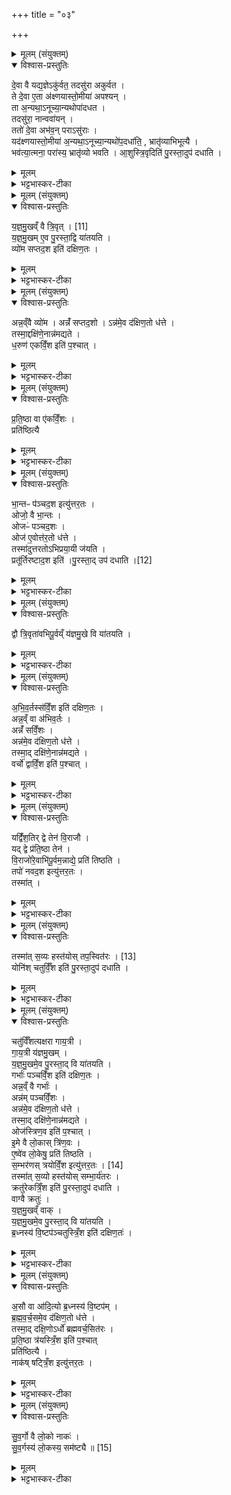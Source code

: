 +++
title = "०३"

+++


<details><summary>मूलम् (संयुक्तम्)</summary>

दे॒वा वै यद्य॒ज्ञेऽकु॑र्वत॒ तदसु॑रा अकुर्वत॒ ते दे॒वा ए॒ता अ॑क्ष्णयास्तो॒मीया॑ अपश्य॒न्ता अ॒न्यथा॒नूच्या॒न्यथोपा॑दधत॒ तदसु॑रा॒ नान्ववा॑य॒न्ततो॑ दे॒वा अभ॑व॒न्परासु॑रा॒ यद॑क्ष्णयास्तो॒मीया॑ अ॒न्यथा॒नूच्या॒न्यथो॑प॒दधा॑ति॒ भ्रातृ॑व्याभिभूत्यै॒ भव॑त्या॒त्मना॒ परा॑स्य॒ भ्रातृ॑व्यो भवत्या॒शुस्त्रि॒वृदिति॑ पु॒रस्ता॒दुप॑ दधाति
</details>

<details open><summary>विश्वास-प्रस्तुतिः</summary>

दे॒वा वै यद्य॒ज्ञेऽकु॑र्वत॒ तदसु॑रा अकुर्वत ।  
ते दे॒वा ए॒ता अ॑क्ष्णयास्तो॒मीया॑ अपश्यन् ।  
ता अ॒न्यथा॒ऽनूच्या॒न्यथोपा॑दधत ।  
तदसु॑रा॒ नान्ववा॑यन् ।  
ततो॑ दे॒वा अभ॑व॒न् पराऽसु॑राः  ।  
यद॑क्ष्णयास्तो॒मीया॑ अ॒न्यथा॒ऽनूच्या॒न्यथो॑प॒दधा॑ति॒ , भ्रातृ॑व्याभिभूत्यै ।  
भव॑त्या॒त्मना॒ परा॑स्य॒ भ्रातृ॑व्यो भवति ।
आ॒शुस्त्रि॒वृदिति॑ पु॒रस्ता॒दुप॑ दधाति ।  
</details>

<details><summary>मूलम्</summary>

दे॒वा वै यद्य॒ज्ञेऽकु॑र्वत॒ तदसु॑रा अकुर्वत ।  
ते दे॒वा ए॒ता अ॑क्ष्णयास्तो॒मीया॑ अपश्यन् ।  
ता अ॒न्यथा॒ऽनूच्या॒न्यथोपा॑दधत ।  
तदसु॑रा॒ नान्ववा॑यन् ।  
ततो॑ दे॒वा अभ॑व॒न् पराऽसु॑राः  ।  
यद॑क्ष्णयास्तो॒मीया॑ अ॒न्यथा॒ऽनूच्या॒न्यथो॑प॒दधा॑ति॒ , भ्रातृ॑व्याभिभूत्यै ।  
भव॑त्या॒त्मना॒ परा॑स्य॒ भ्रातृ॑व्यो भवति ।
आ॒शुस्त्रि॒वृदिति॑ पु॒रस्ता॒दुप॑ दधाति ।  
</details>

<details><summary>भट्टभास्कर-टीका</summary>

1अथ चतुर्थी चितिरारभ्यते । तत्राक्ष्णयास्तोमीया विधातुमाह - देवा वा इत्यादि ॥ अन्यथेत्यादि । अन्येन क्रमेण स्तोमानुसारिणा मन्त्रानाम्नाय अन्येन क्रमेण मुख्यत्वाद्यनुसारिणा ता उपदधांचक्रुः । तां च प्रक्रियामसुरा नान्वगच्छन् आम्नायक्रमेणैवोपादधत । ततः पराभवन् । अन्यथा उपधाने निबन्धनं च 'यस्य मुख्यवतीः' इत्यादिना दर्शयिष्यति । अत्राक्ष्णया अनार्जवेन वर्तमानाः स्तोमाः त्निवृदादयो येषु मन्त्रेषु ते अक्ष्णया स्तोमा मन्त्राः तैरुपधेयतया तत्सम्बन्धिन्य इष्टका अक्ष्णयास्तोमीयाः । गहादेराकृतिगणत्वाच्छः । 'आशुस्त्रिवृत्' इत्यनुवाके अष्टादश, 'अग्नेर्भागोसि' इत्यत्र दश । भवत्यात्मनेति स्वयं भूतिमान् सम्पद्यते । प्रकृत्यादिलक्षणा तृतीया ॥
</details>

<details><summary>मूलम् (संयुक्तम्)</summary>

य॒ज्ञमु॒खव्ँवै त्रि॒वृत् [11]  
य॒ज्ञ॒मु॒खमे॒व पु॒रस्ता॒द्वि या॑तयति॒ व्यो॑म सप्तद॒श इति॑ दक्षिण॒तो...
</details>

<details open><summary>विश्वास-प्रस्तुतिः</summary>

य॒ज्ञ॒मु॒खव्ँ वै त्रि॒वृत् । [11]  
य॒ज्ञ॒मु॒खम् ए॒व पु॒रस्ता॒द्वि या॑तयति ।  
व्यो॑म सप्तद॒श इति॑ दक्षिण॒तः ।  
</details>

<details><summary>मूलम्</summary>

य॒ज्ञ॒मु॒खव्ँ वै त्रि॒वृत् । [11]  
य॒ज्ञ॒मु॒खम् ए॒व पु॒रस्ता॒द्वि या॑तयति ।  
व्यो॑म सप्तद॒श इति॑ दक्षिण॒तः ।  
</details>

<details><summary>भट्टभास्कर-टीका</summary>

2यज्ञमुखं वा इत्यादि ॥ अत्रैव व्यवस्थापयिष्यते मुख्यवत्यः पुरस्तादन्नवत्यो दक्षिणतः प्रतिष्ठावत्यः पश्चादोजस्वत्यः उत्तरत इति । त्रिवृतो यज्ञमुखत्वं बहिष्पवमानापेक्षम् । वियातयत इति । व्यापादयति ॥
</details>

<details><summary>मूलम् (संयुक्तम्)</summary>

ऽन्न॒व्ँवै व्यो॑मान्नँ॑ सप्तद॒शोऽन्न॑मे॒व द॑क्षिण॒तो ध॑त्ते॒ तस्मा॒द्दक्षि॑णे॒नान्न॑मद्यते ध॒रुण॑ एकविँ॒श इति॑ प॒श्चात्
</details>

<details open><summary>विश्वास-प्रस्तुतिः</summary>

अन्न॒व्ँवै व्यो॑म ।
अन्नँ॑ सप्तद॒शो ।
ऽन्न॑मे॒व द॑क्षिण॒तो ध॑त्ते ।  
तस्मा॒द्दक्षि॑णे॒नान्न॑मद्यते ।  
ध॒रुण॑ एकविँ॒श इति॑ प॒श्चात् ।  
</details>

<details><summary>मूलम्</summary>

अन्न॒व्ँवै व्यो॑म ।
अन्नँ॑ सप्तद॒शो ।
ऽन्न॑मे॒व द॑क्षिण॒तो ध॑त्ते ।  
तस्मा॒द्दक्षि॑णे॒नान्न॑मद्यते ।  
ध॒रुण॑ एकविँ॒श इति॑ प॒श्चात् ।  
</details>

<details><summary>भट्टभास्कर-टीका</summary>

3आन्नं वै व्योमेति ॥ विविधवति व्योम्नि । जरत्वरादिना ऊठि गुणः । सप्तदशस्यान्नत्वं अन्नसाधनत् सृष्टत्वात् । तस्माद्दक्ष्णिणेन अन्नं भुज्यते ॥
</details>

<details><summary>मूलम् (संयुक्तम्)</summary>

प्र॑ति॒ष्ठा वा ए॑कविँ॒शᳶ प्रति॑ष्ठित्यै
</details>

<details open><summary>विश्वास-प्रस्तुतिः</summary>

प्र॒ति॒ष्ठा वा ए॑कविँ॒शः ।  
प्रति॑ष्ठित्यै
</details>

<details><summary>मूलम्</summary>

प्र॒ति॒ष्ठा वा ए॑कविँ॒शः ।  
प्रति॑ष्ठित्यै
</details>

<details><summary>भट्टभास्कर-टीका</summary>

4प्रतिष्ठा वा इति ॥ पद्भ्यां सृष्टत्वात् ॥
</details>

<details><summary>मूलम् (संयुक्तम्)</summary>

भा॒न्तᳶ प॑ञ्चद॒श इत्यु॑त्तर॒त ओजो॒ वै भा॒न्त ओजᳶ॑ पञ्चद॒श ओज॑ ए॒वोत्त॑र॒तो ध॑त्ते॒ तस्मा॑दुत्तरतोभिप्रया॒यी ज॑यति॒ प्रतू॑र्तिरष्टाद॒श इति॑ पु॒रस्ता॑त् [12]  
उप॑ दधाति॒
</details>

<details open><summary>विश्वास-प्रस्तुतिः</summary>

भा॒न्तᳶ प॑ञ्चद॒श इत्यु॑त्तर॒तः ।  
ओजो॒ वै भा॒न्तः ।  
ओजᳶ॑ पञ्चद॒शः ।  
ओज॑ ए॒वोत्त॑र॒तो ध॑त्ते ।  
तस्मा॑दुत्तरतोऽभिप्रया॒यी ज॑यति ।  
प्रतू॑र्तिरष्टाद॒श इति॑ ।पु॒रस्ता॒द् उप॑ दधाति ।[12]   
</details>

<details><summary>मूलम्</summary>

भा॒न्तᳶ प॑ञ्चद॒श इत्यु॑त्तर॒तः ।  
ओजो॒ वै भा॒न्तः ।  
ओजᳶ॑ पञ्चद॒शः ।  
ओज॑ ए॒वोत्त॑र॒तो ध॑त्ते ।  
तस्मा॑दुत्तरतोऽभिप्रया॒यी ज॑यति ।  
प्रतू॑र्तिरष्टाद॒श इति॑ ।पु॒रस्ता॒द् उप॑ दधाति ।[12]   
</details>

<details><summary>भट्टभास्कर-टीका</summary>

5भान्तः भानशील इन्द्रः ॥ पञ्चदशस्य ओजस्थानात् उरसो बाहुभ्यां चोत्पत्तिः ॥
</details>

<details><summary>मूलम् (संयुक्तम्)</summary>

द्वौ त्रि॒वृता॑वभिपू॒र्वय्ँय॑ज्ञमु॒खे वि या॑तयत्य्
</details>

<details open><summary>विश्वास-प्रस्तुतिः</summary>

द्वौ त्रि॒वृता॑वभिपू॒र्वय्ँ य॑ज्ञमु॒खे वि या॑तयति ।  
</details>

<details><summary>मूलम्</summary>

द्वौ त्रि॒वृता॑वभिपू॒र्वय्ँ य॑ज्ञमु॒खे वि या॑तयति ।  
</details>

<details><summary>भट्टभास्कर-टीका</summary>

6द्वौ त्रिवृताविति ॥ द्वे नवके अष्टादशेति । अनुपूर्वं अनुक्रमेण ॥
</details>

<details><summary>मूलम् (संयुक्तम्)</summary>

भिव॒र्तस्स॑विँ॒श इति॑ दक्षिण॒तोऽन्न॒व्ँवा अ॑भिव॒र्तोऽन्नँ॑ सविँ॒शोऽन्न॑मे॒व द॑क्षिण॒तो ध॑त्ते॒ तस्मा॒द्दक्षि॑णे॒नान्न॑मद्यते॒ वर्चो॑ द्वाविँ॒श इति॑ प॒श्चाद्
</details>

<details open><summary>विश्वास-प्रस्तुतिः</summary>

अ॒भि॒व॒र्तस्स॑विँ॒श इति॑ दक्षिण॒तः ।  
अन्न॒व्ँ वा अ॑भिव॒र्तः ।  
अन्नँ॑ सविँ॒शः ।  
अन्न॑मे॒व द॑क्षिण॒तो ध॑त्ते ।  
तस्मा॒द् दक्षि॑णे॒नान्न॑मद्यते ।  
वर्चो॑ द्वाविँ॒श इति॑ प॒श्चात् ।  
</details>

<details><summary>मूलम्</summary>

अ॒भि॒व॒र्तस्स॑विँ॒श इति॑ दक्षिण॒तः ।  
अन्न॒व्ँ वा अ॑भिव॒र्तः ।  
अन्नँ॑ सविँ॒शः ।  
अन्न॑मे॒व द॑क्षिण॒तो ध॑त्ते ।  
तस्मा॒द् दक्षि॑णे॒नान्न॑मद्यते ।  
वर्चो॑ द्वाविँ॒श इति॑ प॒श्चात् ।  
</details>

<details><summary>भट्टभास्कर-टीका</summary>

7अभिवर्तस्सामविशेषः । अपरपक्ष इत्येके । सविंशो विंशतिस्तोत्रियासहितः स्तोमः । तयोरन्नसाधनत्वात् अन्नत्वम् । गतमन्यत् ॥
</details>

<details><summary>मूलम् (संयुक्तम्)</summary>

यद्विँ॑श॒तिर्द्वे तेन॑ वि॒राजौ॒ यद्द्वे प्र॑ति॒ष्ठा तेन॑ वि॒राजो॑रे॒वाभि॑पू॒र्वम॒न्नाद्ये॒ प्रति॑ तिष्ठति॒ तपो॑ नवद॒श इत्यु॑त्तर॒तस्तस्मा॑थ्
</details>

<details open><summary>विश्वास-प्रस्तुतिः</summary>

यद्विँ॑श॒तिर् द्वे तेन॑ वि॒राजौ ।   
यद् द्वे प्र॑ति॒ष्ठा तेन॑ ।  
वि॒राजो॑रे॒वाभि॑पू॒र्वम॒न्नाद्ये॒ प्रति॑ तिष्ठति ।  
तपो॑ नवद॒श इत्यु॑त्तर॒तः ।  
तस्मा॑त् ।  
</details>

<details><summary>मूलम्</summary>

यद्विँ॑श॒तिर् द्वे तेन॑ वि॒राजौ ।   
यद् द्वे प्र॑ति॒ष्ठा तेन॑ ।  
वि॒राजो॑रे॒वाभि॑पू॒र्वम॒न्नाद्ये॒ प्रति॑ तिष्ठति ।  
तपो॑ नवद॒श इत्यु॑त्तर॒तः ।  
तस्मा॑त् ।  
</details>

<details><summary>भट्टभास्कर-टीका</summary>

8यदिति ॥ यस्मादत्र विंशतिः सन्ति तेन द्वे विराजौ दशके । यस्मादत्र द्वे स्तः तेन प्रतिष्ठा । तेन विराजोः द्वयोरभिपूर्वं प्रति अन्नाद्यर्थं विराजोऽन्नत्वात् । निमित्तात्सप्तमी ॥
</details>

<details><summary>मूलम् (संयुक्तम्)</summary>

तस्मा॑त्स॒व्यः [13]  
हस्त॑योस्तप॒स्वित॑रो॒ योनि॑श्चतुर्विँ॒श इति॑ पु॒रस्ता॒दुप॑ दधाति॒
</details>

<details open><summary>विश्वास-प्रस्तुतिः</summary>

तस्मा॑त् स॒व्यः  हस्त॑योस् तप॒स्वित॑रः । [13]  
योनि॑श् चतुर्विँ॒श इति॑ पु॒रस्ता॒दुप॑ दधाति ।  
</details>

<details><summary>मूलम्</summary>

तस्मा॑त् स॒व्यः  हस्त॑योस् तप॒स्वित॑रः । [13]  
योनि॑श् चतुर्विँ॒श इति॑ पु॒रस्ता॒दुप॑ दधाति ।  
</details>

<details><summary>भट्टभास्कर-टीका</summary>

9सव्य इति ॥ हस्तयोर्मध्ये सव्यो दक्षिणः तस्वितरः । तपः दुःखम् । प्रभूततरोपकारक इत्यर्थः ॥
</details>

<details><summary>मूलम् (संयुक्तम्)</summary>

चतु॑र्विँशत्यक्षरा गाय॒त्री गा॑य॒त्री य॑ज्ञमु॒खय्ँय॑ज्ञमु॒खमे॒व पु॒रस्ता॒द्वि या॑तयति॒ गर्भाः॑ पञ्चविँ॒श इति॑ दक्षिण॒तोऽन्न॒व्ँवै गर्भा॒ अन्न॑म्पञ्चविँ॒शोऽन्न॑मे॒व द॑क्षिण॒तो ध॑त्ते॒ तस्मा॒द्दक्षि॑णे॒नान्न॑मद्यत॒ ओज॑स्त्रिण॒व इति॑ प॒श्चादि॒मे वै लो॒कास्त्रि॑ण॒व ए॒ष्वे॑व लो॒केषु॒ प्रति॑ तिष्ठति स॒म्भर॑णस्त्रयोविँ॒श इति॑ [14]  
उ॒त्त॒र॒तस्तस्मा॑त्स॒व्यो हस्त॑योस्सम्भा॒र्य॑तर॒ᳵ क्रतु॑रेकत्रिँ॒श इति॑ पु॒रस्ता॒दुप॑ दधाति॒ वाग्वै क्रतु॑र्यज्ञमु॒खव्ँवाग्य॑ज्ञमु॒खमे॒व पु॒रस्ता॒द्वि या॑तयति ब्र॒ध्नस्य॑ वि॒ष्टप॑ञ्चतुस्त्रिँ॒श इति॑ दक्षिण॒तो॑
</details>

<details open><summary>विश्वास-प्रस्तुतिः</summary>

चतु॑र्विँशत्यक्षरा गाय॒त्री ।  
गा॒य॒त्री य॑ज्ञमु॒खम् ।   
य॒ज्ञ॒मु॒खमे॒व पु॒रस्ता॒द् वि या॑तयति ।  
गर्भाः॑ पञ्चविँ॒श इति॑ दक्षिण॒तः ।  
अन्न॒व्ँ वै गर्भाः॑ ।   
अन्न॑म् पञ्चविँ॒शः ।  
अन्न॑मे॒व द॑क्षिण॒तो ध॑त्ते ।  
तस्मा॒द् दक्षि॑णे॒नान्न॑मद्यते ।  
ओज॑स्त्रिण॒व इति॑ प॒श्चात् ।  
इ॒मे वै लो॒कास् त्रि॑ण॒वः ।  
ए॒ष्वे॑व लो॒केषु॒ प्रति॑ तिष्ठति ।  
स॒म्भर॑णस् त्रयोविँ॒श इत्यु॑त्तर॒तः । [14]  
तस्मा॑त् स॒व्यो हस्त॑योस् सम्भा॒र्य॑तरः ।   
क्रतु॑रेकत्रिँ॒श इति॑ पु॒रस्ता॒दुप॑ दधाति ।  
वाग्वै क्रतुः॑ ।  
य॒ज्ञ॒मु॒खव्ँ वाक् ।  
य॒ज्ञ॒मु॒खमे॒व पु॒रस्ता॒द् वि या॑तयति ।  
ब्र॒ध्नस्य॑ वि॒ष्टप॑ञ्चतुस्त्रिँ॒श इति॑ दक्षिण॒तः॑ ।  
</details>

<details><summary>मूलम्</summary>

चतु॑र्विँशत्यक्षरा गाय॒त्री ।  
गा॒य॒त्री य॑ज्ञमु॒खम् ।   
य॒ज्ञ॒मु॒खमे॒व पु॒रस्ता॒द् वि या॑तयति ।  
गर्भाः॑ पञ्चविँ॒श इति॑ दक्षिण॒तः ।  
अन्न॒व्ँ वै गर्भाः॑ ।   
अन्न॑म् पञ्चविँ॒शः ।  
अन्न॑मे॒व द॑क्षिण॒तो ध॑त्ते ।  
तस्मा॒द् दक्षि॑णे॒नान्न॑मद्यते ।  
ओज॑स्त्रिण॒व इति॑ प॒श्चात् ।  
इ॒मे वै लो॒कास् त्रि॑ण॒वः ।  
ए॒ष्वे॑व लो॒केषु॒ प्रति॑ तिष्ठति ।  
स॒म्भर॑णस् त्रयोविँ॒श इत्यु॑त्तर॒तः । [14]  
तस्मा॑त् स॒व्यो हस्त॑योस् सम्भा॒र्य॑तरः ।   
क्रतु॑रेकत्रिँ॒श इति॑ पु॒रस्ता॒दुप॑ दधाति ।  
वाग्वै क्रतुः॑ ।  
य॒ज्ञ॒मु॒खव्ँ वाक् ।  
य॒ज्ञ॒मु॒खमे॒व पु॒रस्ता॒द् वि या॑तयति ।  
ब्र॒ध्नस्य॑ वि॒ष्टप॑ञ्चतुस्त्रिँ॒श इति॑ दक्षिण॒तः॑ ।  
</details>

<details><summary>भट्टभास्कर-टीका</summary>

10चतुर्विंशत्यक्षरेत्यादि ॥ गतम् । पवमानाभिप्रायं गायत्या यज्ञमुखत्वम् ॥
+++(सम्पादकटिप्पनी - विस्तृतं व्याख्यानमन्यत्र मृग्यम् । )+++
</details>

<details><summary>मूलम् (संयुक्तम्)</summary>

ऽसौ वा आ॑दि॒त्यो ब्र॒ध्नस्य॑ वि॒ष्टप॑म्ब्रह्मवर्च॒समे॒व द॑क्षिण॒तो ध॑त्ते॒ तस्मा॒द्दक्षि॒णोऽर्धो॑ ब्रह्मवर्च॒सित॑रᳶ प्रति॒ष्ठा त्र॑यस्त्रिँ॒श इति॑ प॒श्चात्प्रति॑ष्ठित्यै॒ नाक॑ष्षट्त्रिँ॒श इत्यु॑त्तर॒तस्...
</details>

<details open><summary>विश्वास-प्रस्तुतिः</summary>

अ॒सौ वा आ॑दि॒त्यो ब्र॒ध्नस्य॑ वि॒ष्टप॑म् ।  
ब्र॒ह्म॒व॒र्च॒समे॒व द॑क्षिण॒तो ध॑त्ते ।  
तस्मा॒द् दक्षि॒णोऽर्धो॑ ब्रह्मवर्च॒सित॑रः ।   
प्र॒ति॒ष्ठा त्र॑यस्त्रिँ॒श इति॑ प॒श्चात्   
प्रति॑ष्ठित्यै ।  
नाक॑ष् षट्त्रिँ॒श इत्यु॑त्तर॒तः ।  
</details>

<details><summary>मूलम्</summary>

अ॒सौ वा आ॑दि॒त्यो ब्र॒ध्नस्य॑ वि॒ष्टप॑म् ।  
ब्र॒ह्म॒व॒र्च॒समे॒व द॑क्षिण॒तो ध॑त्ते ।  
तस्मा॒द् दक्षि॒णोऽर्धो॑ ब्रह्मवर्च॒सित॑रः ।   
प्र॒ति॒ष्ठा त्र॑यस्त्रिँ॒श इति॑ प॒श्चात्   
प्रति॑ष्ठित्यै ।  
नाक॑ष् षट्त्रिँ॒श इत्यु॑त्तर॒तः ।  
</details>

<details><summary>भट्टभास्कर-टीका</summary>

11असाविति ॥ ब्रध्नस्य विष्टपस्य परिबृढस्यात्मनो विष्टपं स्थानमादित्यः । असाविति परिदृश्यमानमण्डलं निर्दिशति । दक्षिणार्धः दक्षिणैकदेशः ।'अर्धस्यासमद्योतने' इत्यर्धशब्द आद्युदात्तः । ब्रह्मवर्चसितरः प्रवृद्ध उज्ज्वलतरः तपोबलत इतरस्माद्भागात् ॥
</details>

<details><summary>मूलम् (संयुक्तम्)</summary>

सु॑व॒र्गो वै लो॒को नाक॑स्सुव॒र्गस्य॑ लो॒कस्य॒ सम॑ष्ट्यै ॥ [15]  
</details>

<details open><summary>विश्वास-प्रस्तुतिः</summary>

सु॒व॒र्गो वै लो॒को नाकः॑ ।   
सु॒व॒र्गस्य॑ लो॒कस्य॒ सम॑ष्ट्यै ॥ [15]  
</details>

<details><summary>मूलम्</summary>

सु॒व॒र्गो वै लो॒को नाकः॑ ।   
सु॒व॒र्गस्य॑ लो॒कस्य॒ सम॑ष्ट्यै ॥ [15]  
</details>

<details><summary>भट्टभास्कर-टीका</summary>

12सुवर्गो वा इति ॥ दक्षिणागोळस्थितानां गोळोर्ध्वभागस्थितस्य स्वर्गस्योत्तरत्वात् । समष्टिः सम्यक्प्राप्तिः । अशू व्याप्तौ, 'तादौ च' इति गतेः प्रकृतिस्वरत्वम् ॥

इति पञ्चमे तृतीये तृतीयोनुवाकः ॥  
</details>
